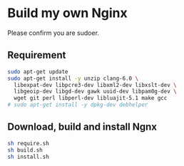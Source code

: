 # Build my own Nginx

Please confirm you are sudoer.

## Requirement

```bash
sudo apt-get update
sudo apt-get install -y unzip clang-6.0 \
  libexpat-dev libpcre3-dev libxml2-dev libxslt-dev \
  libgeoip-dev libgd-dev gawk uuid-dev libpam0g-dev \
  wget git perl libperl-dev libluajit-5.1 make gcc
# sudo apt-get install -y dpkg-dev debhelper
```

## Download, build and install Ngnx

```bash
sh require.sh
sh build.sh
sh install.sh
```
